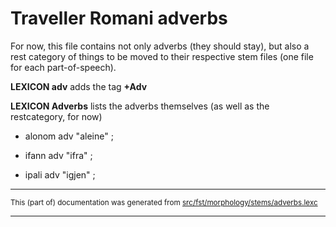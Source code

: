 # Traveller Romani adverbs

For now, this file contains not only adverbs (they should stay), 
but also a rest category of things to be moved to their respective
stem files (one file for each part-of-speech).

**LEXICON adv** adds the tag **+Adv**

**LEXICON Adverbs** lists the adverbs themselves (as well as the restcategory, for now)
* alonom adv "aleine" ;

* ifann adv "ifra" ;
* ipali adv "igjen" ;

* * *

<small>This (part of) documentation was generated from [src/fst/morphology/stems/adverbs.lexc](https://github.com/giellalt/lang-rmg/blob/main/src/fst/morphology/stems/adverbs.lexc)</small>

---

